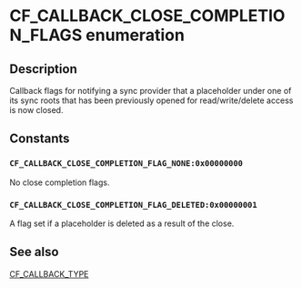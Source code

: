 # CF_CALLBACK_CLOSE_COMPLETION_FLAGS enumeration

## Description

Callback flags for notifying a sync provider that a placeholder under one of its sync roots that has been previously opened for read/write/delete access is now closed.

## Constants

### `CF_CALLBACK_CLOSE_COMPLETION_FLAG_NONE:0x00000000`

No close completion flags.

### `CF_CALLBACK_CLOSE_COMPLETION_FLAG_DELETED:0x00000001`

A flag set if a placeholder is deleted as a result of the close.

## See also

[CF_CALLBACK_TYPE](https://learn.microsoft.com/windows/win32/api/cfapi/ne-cfapi-cf_callback_type)